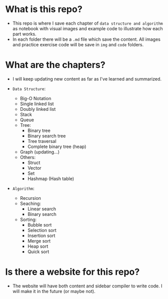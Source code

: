 # What is this repo?

- This repo is where I save each chapter of `data structure and algorithm` as notebook with visual images and example code to illustrate how each part works.
- In each folder there will be a `.md` file which save the content. All images and practice exercise code will be save in `img` and `code` folders. 

# What are the chapters?

- I will keep updating new content as far as I've learned and summarized.

- `Data Structure`:
    - Big-O Notation
    - Single linked list
    - Doubly linked list
    - Stack
    - Queue
    - Tree:
        - Binary tree
        - Binary search tree
        - Tree traversal
        - Complete binary tree (heap)
    - Graph (updating...)
    - Others:
        - Struct
        - Vector
        - Set
        - Hashmap (Hash table)

- `Algorithm`:
    - Recursion
    - Seaching: 
        - Linear search
        - Binary search
    - Sorting:
        - Bubble sort
        - Selection sort
        - Insertion sort
        - Merge sort
        - Heap sort
        - Quick sort

# Is there a website for this repo?

- The website will have both content and sidebar compiler to write code. I will make it in the future (or maybe not).